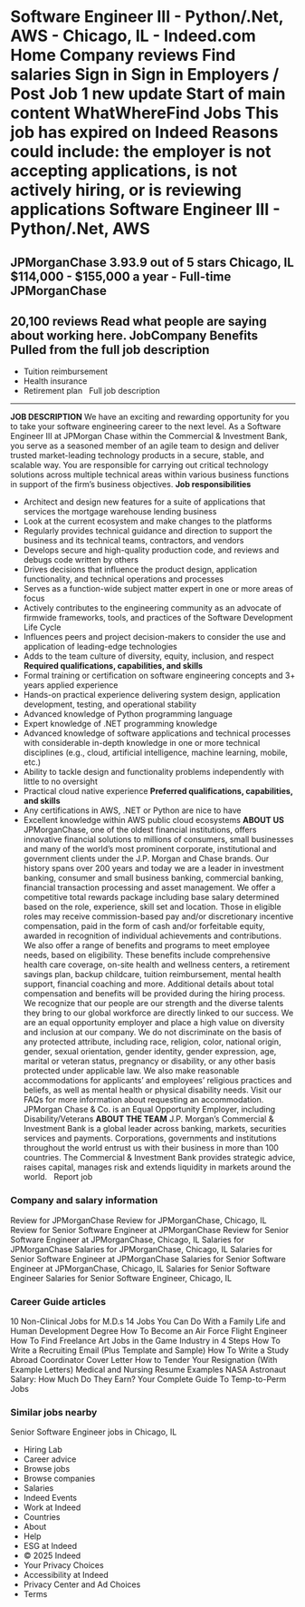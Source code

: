 Software Engineer III - Python/.Net, AWS - Chicago, IL - Indeed.com
Home
Company reviews
Find salaries
Sign in
Sign in
Employers / Post Job
1 new update
Start of main content
WhatWhereFind Jobs
This job has expired on Indeed
Reasons could include: the employer is not accepting applications, is not actively hiring, or is reviewing applications
Software Engineer III - Python/.Net, AWS
========================================
JPMorganChase
3.93.9 out of 5 stars
Chicago, IL
$114,000 - $155,000 a year - Full-time
JPMorganChase
-------------
20,100 reviews
Read what people are saying about working here.
JobCompany
Benefits Pulled from the full job description
---------------------------------------------
* Tuition reimbursement
* Health insurance
* Retirement plan
&nbsp;
Full job description
--------------------
**JOB DESCRIPTION**
We have an exciting and rewarding opportunity for you to take your software engineering career to the next level.
As a Software Engineer III at JPMorgan Chase within the Commercial & Investment Bank, you serve as a seasoned member of an agile team to design and deliver trusted market-leading technology products in a secure, stable, and scalable way. You are responsible for carrying out critical technology solutions across multiple technical areas within various business functions in support of the firm’s business objectives.
**Job responsibilities**
* Architect and design new features for a suite of applications that services the mortgage warehouse lending business
* Look at the current ecosystem and make changes to the platforms
* Regularly provides technical guidance and direction to support the business and its technical teams, contractors, and vendors
* Develops secure and high-quality production code, and reviews and debugs code written by others
* Drives decisions that influence the product design, application functionality, and technical operations and processes
* Serves as a function-wide subject matter expert in one or more areas of focus
* Actively contributes to the engineering community as an advocate of firmwide frameworks, tools, and practices of the Software Development Life Cycle
* Influences peers and project decision-makers to consider the use and application of leading-edge technologies
* Adds to the team culture of diversity, equity, inclusion, and respect
**Required qualifications, capabilities, and skills**
* Formal training or certification on software engineering concepts and 3+ years applied experience
* Hands-on practical experience delivering system design, application development, testing, and operational stability
* Advanced knowledge of Python programming language
* Expert knowledge of .NET programming knowledge
* Advanced knowledge of software applications and technical processes with considerable in-depth knowledge in one or more technical disciplines (e.g., cloud, artificial intelligence, machine learning, mobile, etc.)
* Ability to tackle design and functionality problems independently with little to no oversight
* Practical cloud native experience
**Preferred qualifications, capabilities, and skills**
* Any certifications in AWS, .NET or Python are nice to have
* Excellent knowledge within AWS public cloud ecosystems
**ABOUT US**
JPMorganChase, one of the oldest financial institutions, offers innovative financial solutions to millions of consumers, small businesses and many of the world’s most prominent corporate, institutional and government clients under the J.P. Morgan and Chase brands. Our history spans over 200 years and today we are a leader in investment banking, consumer and small business banking, commercial banking, financial transaction processing and asset management.
We offer a competitive total rewards package including base salary determined based on the role, experience, skill set and location. Those in eligible roles may receive commission-based pay and/or discretionary incentive compensation, paid in the form of cash and/or forfeitable equity, awarded in recognition of individual achievements and contributions. We also offer a range of benefits and programs to meet employee needs, based on eligibility. These benefits include comprehensive health care coverage, on-site health and wellness centers, a retirement savings plan, backup childcare, tuition reimbursement, mental health support, financial coaching and more. Additional details about total compensation and benefits will be provided during the hiring process.
We recognize that our people are our strength and the diverse talents they bring to our global workforce are directly linked to our success. We are an equal opportunity employer and place a high value on diversity and inclusion at our company. We do not discriminate on the basis of any protected attribute, including race, religion, color, national origin, gender, sexual orientation, gender identity, gender expression, age, marital or veteran status, pregnancy or disability, or any other basis protected under applicable law. We also make reasonable accommodations for applicants’ and employees’ religious practices and beliefs, as well as mental health or physical disability needs. Visit our FAQs for more information about requesting an accommodation.
JPMorgan Chase & Co. is an Equal Opportunity Employer, including Disability/Veterans
**ABOUT THE TEAM**
J.P. Morgan’s Commercial & Investment Bank is a global leader across banking, markets, securities services and payments. Corporations, governments and institutions throughout the world entrust us with their business in more than 100 countries. The Commercial & Investment Bank provides strategic advice, raises capital, manages risk and extends liquidity in markets around the world.
&nbsp;
Report job
### Company and salary information
Review for JPMorganChase
Review for JPMorganChase, Chicago, IL
Review for Senior Software Engineer at JPMorganChase
Review for Senior Software Engineer at JPMorganChase, Chicago, IL
Salaries for JPMorganChase
Salaries for JPMorganChase, Chicago, IL
Salaries for Senior Software Engineer at JPMorganChase
Salaries for Senior Software Engineer at JPMorganChase, Chicago, IL
Salaries for Senior Software Engineer
Salaries for Senior Software Engineer, Chicago, IL
### Career Guide articles
10 Non-Clinical Jobs for M.D.s
14 Jobs You Can Do With a Family Life and Human Development Degree
How To Become an Air Force Flight Engineer
How To Find Freelance Art Jobs in the Game Industry in 4 Steps
How To Write a Recruiting Email (Plus Template and Sample)
How To Write a Study Abroad Coordinator Cover Letter
How to Tender Your Resignation (With Example Letters)
Medical and Nursing Resume Examples
NASA Astronaut Salary: How Much Do They Earn?
Your Complete Guide To Temp-to-Perm Jobs
### Similar jobs nearby
Senior Software Engineer jobs in Chicago, IL
* Hiring Lab
* Career advice
* Browse jobs
* Browse companies
* Salaries
* Indeed Events
* Work at Indeed
* Countries
* About
* Help
* ESG at Indeed
* © 2025 Indeed
* Your Privacy Choices
* Accessibility at Indeed
* Privacy Center and Ad Choices
* Terms